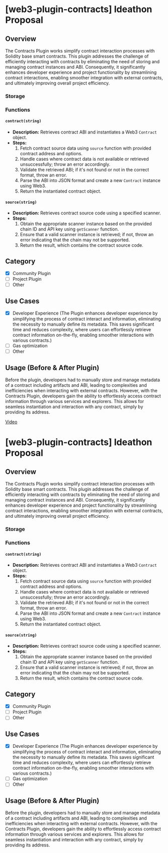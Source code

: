 # [web3-plugin-contracts] Ideathon Proposal

## Overview

The Contracts Plugin works simplify contract interaction processes with Solidity base smart contracts. This plugin addresses the challenge of efficiently interacting with contracts by eliminating the need of storing and managing contract instances and ABI. Consequently, it significantly enhances developer experience and project functionality by streamlining contract interactions, enabling smoother integration with external contracts, and ultimately improving overall project efficiency.

### Storage

### Functions
#### `contract(string)`

- **Description:** Retrieves contract ABI and instantiates a Web3 `Contract` object.
- **Steps:**
    1. Fetch contract source data using `source` function with provided contract address and options.
    3. Handle cases where contract data is not available or retrieved unsuccessfully; throw an error accordingly.
    4. Validate the retrieved ABI; if it's not found or not in the correct format, throw an error.
    6. Parse the ABI into JSON format and create a new `Contract` instance using Web3.
    7. Return the instantiated contract object.

#### `source(string)`

- **Description:** Retrieves contract source code using a specified scanner.
- **Steps:**
    1. Obtain the appropriate scanner instance based on the provided chain ID and API key using `getScanner` function.
    2. Ensure that a valid scanner instance is retrieved; if not, throw an error indicating that the chain may not be supported.
    3. Return the result, which contains the contract source code.

## Category

- [x] Community Plugin
- [ ] Project Plugin
- [ ] Other

## Use Cases

- [X] Developer Experience (The Plugin enhances developer experience by simplifying the process of contract interact and information, eliminating the necessity to manually define its metadata. This saves significant time and reduces complexity, where users can effortlessly retrieve contract information on-the-fly, enabling smoother interactions with various contracts.)
- [ ] Gas optimization
- [ ] Other

## Usage (Before & After Plugin)

Before the plugin, developers had to manually store and manage metadata of a contract including artifacts and ABI, leading to complexities and inefficiencies when interacting with external contracts. However, with the Contracts Plugin, developers gain the ability to effortlessly access contract information through various services and explorers. This allows for seamless instantiation and interaction with any contract, simply by providing its address.

[Video](#TODO)

# [web3-plugin-contracts] Ideathon Proposal

## Overview

The Contracts Plugin works simplify contract interaction processes with Solidity base smart contracts. This plugin addresses the challenge of efficiently interacting with contracts by eliminating the need of storing and managing contract instances and ABI. Consequently, it significantly enhances developer experience and project functionality by streamlining contract interactions, enabling smoother integration with external contracts, and ultimately improving overall project efficiency.

### Storage

### Functions
#### `contract(string)`

- **Description:** Retrieves contract ABI and instantiates a Web3 `Contract` object.
- **Steps:**
    1. Fetch contract source data using `source` function with provided contract address and options.
    3. Handle cases where contract data is not available or retrieved unsuccessfully; throw an error accordingly.
    4. Validate the retrieved ABI; if it's not found or not in the correct format, throw an error.
    6. Parse the ABI into JSON format and create a new `Contract` instance using Web3.
    7. Return the instantiated contract object.

#### `source(string)`

- **Description:** Retrieves contract source code using a specified scanner.
- **Steps:**
    1. Obtain the appropriate scanner instance based on the provided chain ID and API key using `getScanner` function.
    2. Ensure that a valid scanner instance is retrieved; if not, throw an error indicating that the chain may not be supported.
    3. Return the result, which contains the contract source code.

## Category

- [x] Community Plugin
- [ ] Project Plugin
- [ ] Other

## Use Cases

- [X] Developer Experience (The Plugin enhances developer experience by simplifying the process of contract interact and information, eliminating the necessity to manually define its metadata. This saves significant time and reduces complexity, where users can effortlessly retrieve contract information on-the-fly, enabling smoother interactions with various contracts.)
- [ ] Gas optimization
- [ ] Other

## Usage (Before & After Plugin)

Before the plugin, developers had to manually store and manage metadata of a contract including artifacts and ABI, leading to complexities and inefficiencies when interacting with external contracts. However, with the Contracts Plugin, developers gain the ability to effortlessly access contract information through various services and explorers. This allows for seamless instantiation and interaction with any contract, simply by providing its address.